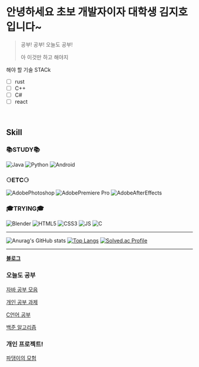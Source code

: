 # 안녕하세요 초보 개발자이자 대학생 김지호입니다~
> 공부! 공부! 오늘도 공부!
>
> 아 이것만 하고 해야지

해야 할 기술 STACk

- [ ] rust
- [ ] C++
- [ ] C#
- [ ] react

<br>

## Skill

### 📚**STUDY**📚

![Java](https://img.shields.io/badge/Java-007396.svg?&style=for-the-badge&logo=Java&logoColor=white)
![Python](https://img.shields.io/badge/Python-3776AB.svg?&style=for-the-badge&logo=Python&logoColor=white)
![Android](https://img.shields.io/badge/Android-3DDC84.svg?&style=for-the-badge&logo=Android&logoColor=white)



### ⚆ETC⚆

![AdobePhotoshop](https://img.shields.io/badge/Photoshop-31A8FF.svg?&style=for-the-badge&logo=AdobePhotoshop&logoColor=white)
![AdobePremiere Pro](https://img.shields.io/badge/PremierePro-9999FF.svg?&style=for-the-badge&logo=AdobePremierePro&logoColor=white)
![AdobeAfterEffects](https://img.shields.io/badge/AfterEffects-9999FF.svg?&style=for-the-badge&logo=AdobeAfterEffects&logoColor=white)




### 🎓TRYING🎓

![Blender](https://img.shields.io/badge/Blender-F5792A.svg?&style=for-the-badge&logo=Blender&logoColor=white)
![HTML5](https://img.shields.io/badge/HTML-E34F26.svg?&style=for-the-badge&logo=HTML5&logoColor=white)
![CSS3](https://img.shields.io/badge/CSS-1572B6.svg?&style=for-the-badge&logo=CSS3&logoColor=white)
![JS](https://img.shields.io/badge/JS-F7DF1E.svg?&style=for-the-badge&logo=JavaScript&logoColor=white)
![C](https://img.shields.io/badge/C-A8B9CC.svg?&style=for-the-badge&logo=C&logoColor=white)


<hr>

![Anurag's GitHub stats](https://github-readme-stats.vercel.app/api?username=CHOUMnote&show_icons=true&theme=default)
[![Top Langs](https://github-readme-stats.vercel.app/api/top-langs/?username=CHOUMnote&layout=compact)](https://github.com/anuraghazra/github-readme-stats)
[![Solved.ac Profile](http://mazassumnida.wtf/api/v2/generate_badge?boj=rlawlgh1028)](https://solved.ac/rlawlgh1028/) 



<hr>

[**블로그**](https://choumnote.github.io/)



### 오늘도 공부


[자바 공부 모음](https://github.com/CHOUMnote/java_ex)

[개인 공부 과제](https://github.com/CHOUMnote/study_lib)

[C언어 공부](https://github.com/CHOUMnote/CLangEducation)

[백준 알고리즘](https://github.com/CHOUMnote/Baekjoon)


### 개인 프로젝트!

[파댕이의 모험](https://github.com/CHOUMnote/PadangAdventure)
